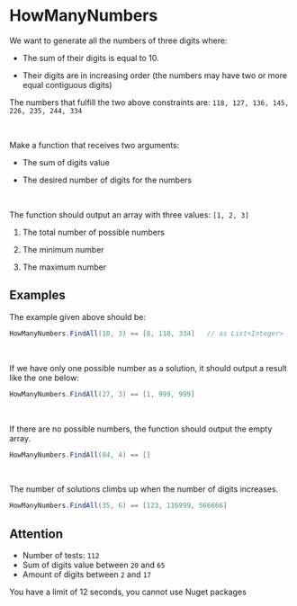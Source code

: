 
# HowManyNumbers

We want to generate all the numbers of three digits where:

 - The sum of their digits is equal to 10.
 
 - Their digits are in increasing order (the numbers may have two or more equal contiguous digits)

The numbers that fulfill the two above constraints are:  `118, 127, 136, 145, 226, 235, 244, 334`

<br>

Make a function that receives two arguments: 

 - The sum of digits value
 
 - The desired number of digits for the numbers

<br>

The function should output an array with three values:  `[1, 2, 3]`  

 1. The total number of possible numbers
 
 2. The minimum number
 
 3. The maximum number


## Examples

The example given above should be:
```csharp
HowManyNumbers.FindAll(10, 3) == [8, 118, 334]   // as List<Integer>
```

<br>

If we have only one possible number as a solution, it should output a result like the one below:
```csharp
HowManyNumbers.FindAll(27, 3) == [1, 999, 999]
```

<br>

If there are no possible numbers, the function should output the empty array.
```csharp
HowManyNumbers.FindAll(84, 4) == []
```

<br>

The number of solutions climbs up when the number of digits increases.
```csharp
HowManyNumbers.FindAll(35, 6) == [123, 116999, 566666]
```

## Attention

-   Number of tests:  `112`
-   Sum of digits value between  `20`  and  `65`
-   Amount of digits between  `2`  and  `17`

You have a limit of 12 seconds, you cannot use Nuget packages
